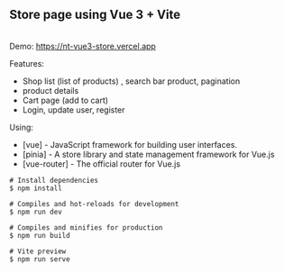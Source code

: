 ## Store page using Vue 3 + Vite

\
Demo: <a href="https://nt-vue3-store.vercel.app" target="_blank">https://nt-vue3-store.vercel.app</a>

Features:

-   Shop list (list of products) , search bar product, pagination
-   product details
-   Cart page (add to cart)
-   Login, update user, register

Using:

-   [vue] - JavaScript framework for building user interfaces.
-   [pinia] - A store library and state management framework for Vue.js
-   [vue-router] - The official router for Vue.js

```
# Install dependencies
$ npm install

# Compiles and hot-reloads for development
$ npm run dev

# Compiles and minifies for production
$ npm run build

# Vite preview
$ npm run serve
```
